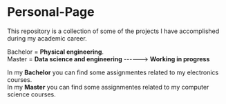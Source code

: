 ﻿# Personal-Page

This repository is a collection of some of the projects I have accomplished during my academic career.

Bachelor = **Physical engineering**.  
Master = **Data science and engineering** ------> **Working in progress**

In my **Bachelor** you can find some assignmentes related to my electronics courses.  
In my **Master** you can find some assignmentes related to my computer science courses.
